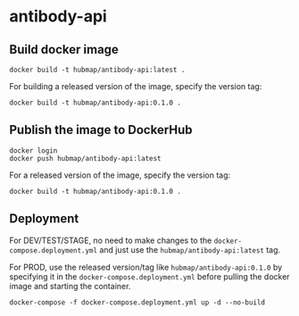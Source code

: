 # antibody-api

## Build docker image

````
docker build -t hubmap/antibody-api:latest .
````

For building a released version of the image, specify the version tag:

````
docker build -t hubmap/antibody-api:0.1.0 .
````

## Publish the image to DockerHub

````
docker login
docker push hubmap/antibody-api:latest
````

For a released version of the image, specify the version tag:

````
docker build -t hubmap/antibody-api:0.1.0 .
````

## Deployment

For DEV/TEST/STAGE, no need to make changes to the `docker-compose.deployment.yml` and just use the `hubmap/antibody-api:latest` tag. 

For PROD, use the released version/tag like `hubmap/antibody-api:0.1.0` by specifying it in the `docker-compose.deployment.yml` before pulling the docker image and starting the container.

````
docker-compose -f docker-compose.deployment.yml up -d --no-build
````
